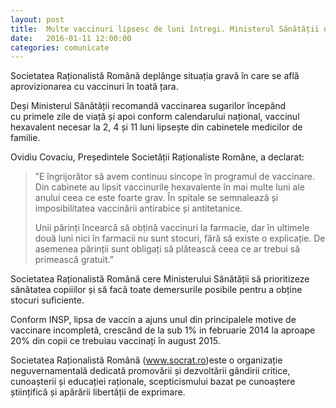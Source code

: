 ```yaml
---
layout: post
title:  Multe vaccinuri lipsesc de luni întregi. Ministerul Sănătății nu reusește să rezolve criza.
date:   2016-01-11 12:00:00
categories: comunicate
---
```

Societatea Raționalistă Română deplânge situația gravă în care se află aprovizionarea cu vaccinuri în toată țara.

Deși Ministerul Sănătății recomandă vaccinarea sugarilor începând cu primele zile de viață și apoi conform calendarului național, vaccinul hexavalent necesar la 2, 4 și 11 luni lipsește din cabinetele medicilor de familie.

Ovidiu Covaciu, Președintele Societății Raționaliste Române, a declarat:

> ”E îngrijorător să avem continuu sincope în programul de vaccinare. Din cabinete au lipsit vaccinurile hexavalente în mai multe luni ale anului ceea ce este foarte grav. În spitale se semnalează și imposibilitatea vaccinării antirabice și antitetanice.
>
> Unii părinți încearcă să obțină vaccinuri la farmacie, dar în ultimele două luni nici în farmacii nu sunt stocuri, fără să existe o explicație. De asemenea părinții sunt obligați să plătească ceea ce ar trebui să primească gratuit.”

Societatea Raționalistă Română cere Ministerului Sănătății să prioritizeze sănătatea copiiilor și să facă toate demersurile posibile pentru a obține stocuri suficiente.

Conform INSP, lipsa de vaccin a ajuns unul din principalele motive de vaccinare incompletă, crescând de la sub 1% in februarie 2014 la aproape 20% din copii ce trebuiau vaccinați în august 2015.

Societatea Raționalistă Română (www.socrat.ro)este o organizație neguvernamentală dedicată promovării și dezvoltării gândirii critice, cunoașterii și educației raționale, scepticismului bazat pe cunoaștere științifică și apărării libertății de exprimare.
